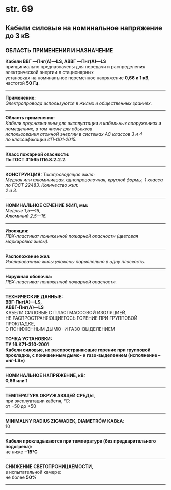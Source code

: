 # str. 69

## Кабели силовые на номинальное напряжение до 3 кВ  
### ОБЛАСТЬ ПРИМЕНЕНИЯ И НАЗНА́ЧЕНИЕ  

**Кабели ВВГ —Пнг(А)—LS, АВВГ —Пнг(А)—LS**  
принципиально предназначены для передачи и распределения электрической энергии в стационарных  
установках на номинальное переменное напряжение **0,66 и 1 кВ**,  
частотой **50 Гц**.

---

**Применение:**  
*Электропровода используются в жилых и общественных зданиях.*

---

**Область применения:**  
*Кабели предназначены для эксплуатации в кабельных сооружениях и помещениях, в том числе для объектов  
использования атомной энергии в системах АС классов 3 и 4  
по классификации ИП-001-2015.* 

---

**Класс пожарной опасности:**  
**По ГОСТ 31565 П1б.8.2.2.2.**

---

**КОНСТРУКЦИЯ:**
*Токопроводящая жила:*  
*Медная или алюминиевая, однопроволочная, круглой формы, 1 класса по ГОСТ 22483.*
*Количество жил:*  
*2 и 3.*

---
**НОМИНАЛЬНОЕ СЕЧЕНИЕ ЖИЛ, мм:**  
*Медные 1,5—16,*  
*Алюминий 2,5—16.*

---
**Изоляция:**  
*ПВХ-пластикат пониженной пожарной опасности (цветовая маркировка жилы).*

---
**Расположение жил:**  
*Изолированные жилы уложены параллельно в одну плоскость.*

---
**Наружная оболочка:**  
*ПВХ-пластикат пониженной пожарной опасности.*

---
**ТЕХНИЧЕСКИЕ ДАННЫЕ:**  
**ВВГ-Пнг(А)—LS,**  
**АВВГ-Пнг(А)—LS**  
КАБЕЛИ СИЛОВЫЕ С ПЛАСТМАССОВОЙ ИЗОЛЯЦИЕЙ,   
НЕ РАСПРОСТРАНЯЮЩИЕГОСЬ ГОРЕНИЕ ПРИ ГРУППОВОЙ ПРОКЛАДКЕ,   
С ПОНИЖЕННЫМ ДЫМО- И ГАЗО-ВЫДЕЛЕНИЕМ   

**ТОЧКА УСТАНОВКИ:**  
**ТУ 16.К71-310-2001**  
**Кабели силовые, не распространяющие горение при групповой прокладке, с пониженным дымо- и газо-выделением (исполнение – «нг-LS»)**

--- 
**НОМИНАЛЬНОЕ НАПРЯЖЕНИЕ, кВ:**  
**0,66 или 1**

--- 
**ТЕМПЕРАТУРА ОКРУЖАЮЩЕЙ СРЕДЫ,**  
при эксплуатации кабеля, *°C*:  
от −50 до +50

--- 
**MINIMALNY RADIUS ZIGWADEK, DIAMETRÓW KABŁA**:  
10

--- 
**Кабели прокладываются при температуре (без предварительного подогрева):**  
не ниже **−15°C**

--- 
**СНИЖЕНИЕ СВЕТОПРОНИЦАЕМОСТИ,**  
в испытательной камере:  
не более **50%**

--- 